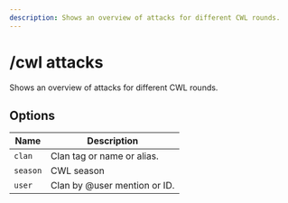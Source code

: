 ```yaml
---
description: Shows an overview of attacks for different CWL rounds.
---
```


# /cwl attacks

Shows an overview of attacks for different CWL rounds.

## Options

| Name | Description |
|------|-------------|
| `clan` | Clan tag or name or alias. |
| `season` | CWL season |
| `user` | Clan by @user mention or ID. |

